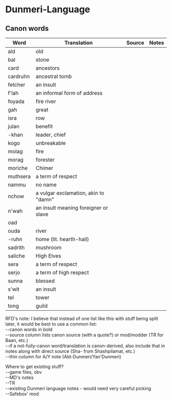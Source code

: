 # Dunmeri-Language

## Canon words

|Word|Translation|Source|Notes|
|---|---|---|---|
|ald|old|
|bal|stone|
|card|ancestors|
|cardruhn|ancestral tomb|
|fetcher|an insult|
|f'lah|an informal form of address|
|foyada|fire river|
|gah|great|
|isra|row|
|julan|benefit|
|-khan|leader, chief|
|kogo|unbreakable|
|molag|fire|
|morag|forester|
|moriche|Chimer|
|muthsera|a term of respect|
|nammu|no name|
|nchow|a vulgar exclamation, akin to "damn"|
|n'wah|an insult meaning foreigner or slave|
|oad||
|ouda|river|
|-ruhn|home (lit. hearth-hall)|
|sadrith|mushroom|
|saliche|High Elves|
|sera|a term of respect|
|serjo|a term of high respect|
|sunna|blessed|
|s'wit|an insult|
|tel|tower|
|tong|guild|

  
RFD's note: I believe that instead of one list like this with stuff being split later, it would be best to use a common list:  
--canon words in bold  
--source column lists canon source (with a quote?) or mod/modder (TR for Baan, etc.)  
--if a not-fully-canon word/translation is canon-derived, also include that in notes along with direct source (Sha- from Shashpilamat, etc.)  
--thin column for A/Y note (Ald-Dunmeri/Yan'Dunmeri)  
  
  
Where to get existing stuff?  
--game files, obv  
--MD's notes  
--TR  
--existing Dunmeri language notes - would need very careful picking  
--Safebox' mod
